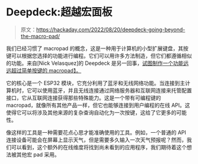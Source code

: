# Deepdeck:超越宏面板

> 原文：<https://hackaday.com/2022/08/20/deepdeck-going-beyond-the-macro-pad/>

我们已经习惯了 macropad 的概念，这是一种用于计算机的小型扩展键盘，其按键可以根据您选择的功能进行编程。它们可以用许多方法制造，但它们都遵循相似的功能。来自[Nick Velasquez]的 Deepdeck 是另一回事，[试图制作一个功能远远超过简单按键的 macropad】。](https://hackaday.io/project/186857-deepdeck-an-opensoruce-macropad-like-no-other)

它的核心是一个 ESP32 模块，它充分利用了蓝牙和无线网络功能。当连接到主计算机时，它可以使用蓝牙，并且无线连接通过网络服务器和互联网连接来托管配置接口，它从互联网连接获得那些特殊能力。这是一个带有可编程键的 macropad，就像所有其他产品一样，但它也能够连接到用户编程的在线 API。这使得它可以将涉及其他来源的复杂查询自动化为一次按键，这给了它更多的可能性。

像这样的工具是一种需要花点心思才能准确使用的工具。例如，一个普通的 API 连接设备可能会在屏幕上显示天气，但是需要多久输入一次天气预报呢？然而，我们可以看到，这个额外的在线维度将找到尚未看到的应用程序，我们期待着这个想法被其他宏 pad 采用。